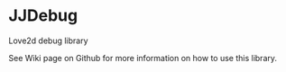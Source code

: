 # JJDebug
Love2d debug library

See Wiki page on Github for more information on how to use this library.
